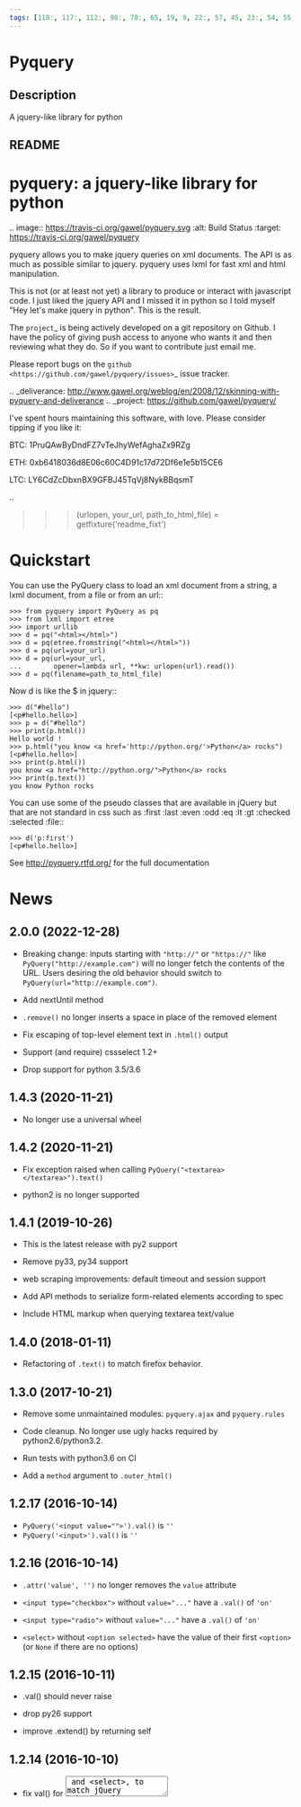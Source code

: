 ```yaml
---
tags: [118:, 117:, 112:, 98:, 78:, 65, 19, 9, 22:, 57, 45, 23:, 54, 55, 35, 64, 66, 62, 52, 59, 37]
---
```


# Pyquery

## Description

A jquery-like library for python

## README

pyquery: a jquery-like library for python
=========================================

.. image:: https://travis-ci.org/gawel/pyquery.svg
   :alt: Build Status
   :target: https://travis-ci.org/gawel/pyquery

pyquery allows you to make jquery queries on xml documents.
The API is as much as possible similar to jquery. pyquery uses lxml for fast
xml and html manipulation.

This is not (or at least not yet) a library to produce or interact with
javascript code. I just liked the jquery API and I missed it in python so I
told myself "Hey let's make jquery in python". This is the result.

The `project`_ is being actively developed on a git repository on Github. I
have the policy of giving push access to anyone who wants it and then reviewing
what they do. So if you want to contribute just email me.

Please report bugs on the `github
<https://github.com/gawel/pyquery/issues>`_ issue
tracker.

.. _deliverance: http://www.gawel.org/weblog/en/2008/12/skinning-with-pyquery-and-deliverance
.. _project: https://github.com/gawel/pyquery/

I've spent hours maintaining this software, with love.
Please consider tipping if you like it:

BTC: 1PruQAwByDndFZ7vTeJhyWefAghaZx9RZg

ETH: 0xb6418036d8E06c60C4D91c17d72Df6e1e5b15CE6

LTC: LY6CdZcDbxnBX9GFBJ45TqVj8NykBBqsmT

..
   > > > (urlopen, your_url, path_to_html_file) = getfixture('readme_fixt')

Quickstart
==========

You can use the PyQuery class to load an xml document from a string, a lxml
document, from a file or from an url::

    >>> from pyquery import PyQuery as pq
    >>> from lxml import etree
    >>> import urllib
    >>> d = pq("<html></html>")
    >>> d = pq(etree.fromstring("<html></html>"))
    >>> d = pq(url=your_url)
    >>> d = pq(url=your_url,
    ...        opener=lambda url, **kw: urlopen(url).read())
    >>> d = pq(filename=path_to_html_file)

Now d is like the $ in jquery::

    >>> d("#hello")
    [<p#hello.hello>]
    >>> p = d("#hello")
    >>> print(p.html())
    Hello world !
    >>> p.html("you know <a href='http://python.org/'>Python</a> rocks")
    [<p#hello.hello>]
    >>> print(p.html())
    you know <a href="http://python.org/">Python</a> rocks
    >>> print(p.text())
    you know Python rocks

You can use some of the pseudo classes that are available in jQuery but that
are not standard in css such as :first :last :even :odd :eq :lt :gt :checked
:selected :file::

    >>> d('p:first')
    [<p#hello.hello>]



See http://pyquery.rtfd.org/ for the full documentation

News
====

2.0.0 (2022-12-28)
------------------

- Breaking change: inputs starting with ``"http://"`` or ``"https://"`` like
  ``PyQuery("http://example.com")`` will no longer fetch the contents of the URL.
  Users desiring the old behavior should switch to ``PyQuery(url="http://example.com")``.

- Add nextUntil method

- ``.remove()`` no longer inserts a space in place of the removed element

- Fix escaping of top-level element text in ``.html()`` output

- Support (and require) cssselect 1.2+

- Drop support for python 3.5/3.6


1.4.3 (2020-11-21)
------------------

- No longer use a universal wheel


1.4.2 (2020-11-21)
------------------

- Fix exception raised when calling `PyQuery("<textarea></textarea>").text()`

- python2 is no longer supported

1.4.1 (2019-10-26)
------------------

- This is the latest release with py2 support

- Remove py33, py34 support

- web scraping improvements: default timeout and session support

- Add API methods to serialize form-related elements according to spec

- Include HTML markup when querying textarea text/value


1.4.0 (2018-01-11)
------------------

- Refactoring of `.text()` to match firefox behavior.


1.3.0 (2017-10-21)
------------------

- Remove some unmaintained modules: ``pyquery.ajax`` and ``pyquery.rules``

- Code cleanup. No longer use ugly hacks required by python2.6/python3.2.

- Run tests with python3.6 on CI

- Add a ``method`` argument to ``.outer_html()``


1.2.17 (2016-10-14)
-------------------

- ``PyQuery('<input value="">').val()`` is ``''``
- ``PyQuery('<input>').val()`` is ``''``


1.2.16 (2016-10-14)
-------------------

- ``.attr('value', '')`` no longer removes the ``value`` attribute

- ``<input type="checkbox">`` without ``value="..."`` have a ``.val()`` of
  ``'on'``

- ``<input type="radio">`` without ``value="..."`` have a ``.val()`` of
  ``'on'``

- ``<select>`` without ``<option selected>`` have the value of their first
  ``<option>`` (or ``None`` if there are no options)


1.2.15 (2016-10-11)
-------------------

- .val() should never raise

- drop py26 support

- improve .extend() by returning self


1.2.14 (2016-10-10)
-------------------

- fix val() for <textarea> and <select>, to match jQuery behavior


1.2.13 (2016-04-12)
-------------------

- Note explicit support for Python 3.5

1.2.12 (2016-04-12)
-------------------

- make_links_absolute now take care of whitespaces

- added pseudo selector :has()

- add cookies arguments as allowed arguments for requests


1.2.11 (2016-02-02)
-------------------

- Preserve namespaces attribute on PyQuery copies.

- Do not raise an error when the http response code is 2XX

1.2.10 (2016-01-05)
-------------------

- Fixed #118: implemented usage ``lxml.etree.tostring`` within ``outer_html`` method

- Fixed #117: Raise HTTP Error if HTTP status code is not equal to 200

- Fixed #112: make_links_absolute does not apply to form actions

- Fixed #98: contains act like jQuery


1.2.9 (2014-08-22)
------------------

- Support for keyword arguments in PyQuery custom functions

- Fixed #78: items must take care or the parent

- Fixed #65 PyQuery.make_links_absolute() no longer creates 'href' attribute
  when it isn't there

- Fixed #19. ``is_()`` was broken.

- Fixed #9. ``.replaceWith(PyQuery element)`` raises error

- Remove official python3.2 support (mostly because of 3rd party semi-deps)


1.2.8 (2013-12-21)
------------------

- Fixed #22: Open by filename fails when file contains invalid xml

- Bug fix in .remove_class()


1.2.7 (2013-12-21)
------------------

- Use pep8 name for methods but keep an alias for camel case method.
  Eg: remove_attr and removeAttr works
  Fix #57

- .text() now return an empty string instead of None if there is no text node.
  Fix #45

- Fixed #23: removeClass adds class attribute to elements which previously
  lacked one


1.2.6 (2013-10-11)
------------------

- README_fixt.py was not include in the release. Fix #54.


1.2.5 (2013-10-10)
------------------

- cssselect compat. See https://github.com/SimonSapin/cssselect/pull/22

- tests improvements. no longer require a eth connection.

- fix #55

1.2.4
-----

- Moved to github. So a few files are renamed from .txt to .rst

- Added .xhtml_to_html() and .remove_namespaces()

- Use requests to fetch urls (if available)

- Use restkit's proxy instead of Paste (which will die with py3)

- Allow to open https urls

- python2.5 is no longer supported (may work, but tests are broken)

1.2.3
-----

- Allow to pass this in .filter() callback

- Add .contents() .items()

- Add tox.ini

- Bug fixes: fix #35 #55 #64 #66

1.2.2
-----

- Fix cssselectpatch to match the newer implementation of cssselect. Fixes issue #62, #52 and #59 (Haoyu Bai)

- Fix issue #37 (Caleb Burns)

1.2.1
-----

- Allow to use a custom css translator.

- Fix issue 44: case problem with xml documents

1.2
---

- PyQuery now uses `cssselect <http://pypi.python.org/pypi/cssselect>`_. See issue 43.

- Fix issue 40: forward .html() extra arguments to ``lxml.etree.tostring``

1.1.1
-----

- Minor release. Include test file so you can run tests from the tarball.


1.1
---

- fix issues 30, 31, 32 - py3 improvements / webob 1.2+ support


1.0
---

- fix issues 24

0.7
---

- Python 3 compatible

- Add __unicode__ method

- Add root and encoding attribute

- fix issues 19, 20, 22, 23

0.6.1
------

- Move README.txt at package root

- Add CHANGES.txt and add it to long_description

0.6
----

- Added PyQuery.outerHtml

- Added PyQuery.fn

- Added PyQuery.map

- Change PyQuery.each behavior to reflect jQuery api

